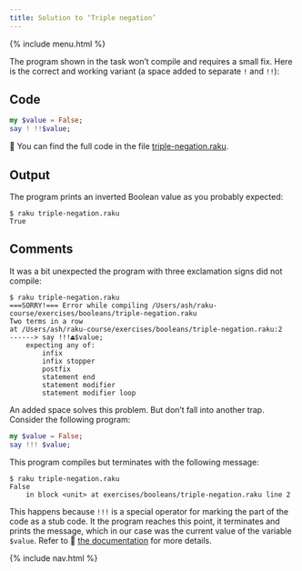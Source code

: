 ```yaml
---
title: Solution to ‘Triple negation’
---
```


{% include menu.html %}

The program shown in the task won’t compile and requires a small fix. Here is the correct and working variant (a space added to separate `!` and `!!`):

## Code

```raku
my $value = False;
say ! !!$value;
```

🦋 You can find the full code in the file [triple-negation.raku](https://github.com/ash/raku-course/blob/master/exercises/booleans/triple-negation.raku).

## Output

The program prints an inverted Boolean value as you probably expected:

```console
$ raku triple-negation.raku
True
```

## Comments

It was a bit unexpected the program with three exclamation signs did not compile:

```console
$ raku triple-negation.raku
===SORRY!=== Error while compiling /Users/ash/raku-course/exercises/booleans/triple-negation.raku
Two terms in a row
at /Users/ash/raku-course/exercises/booleans/triple-negation.raku:2
------> say !!!⏏$value;
    expecting any of:
        infix
        infix stopper
        postfix
        statement end
        statement modifier
        statement modifier loop
```

An added space solves this problem. But don’t fall into another trap. Consider the following program:

```raku
my $value = False;
say !!! $value;
```

This program compiles but terminates with the following message:

```console
$ raku triple-negation.raku
False
    in block <unit> at exercises/booleans/triple-negation.raku line 2
```

This happens because `!!!` is a special operator for marking the part of the code as a stub code. It the program reaches this point, it terminates and prints the message, which in our case was the current value of the variable `$value`. Refer to 📖 [the documentation](https://docs.raku.org/routine/!!!) for more details.

{% include nav.html %}
